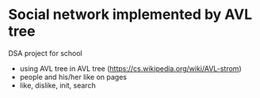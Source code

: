 # Social network implemented by AVL tree

DSA project for school

- using AVL tree in AVL tree (https://cs.wikipedia.org/wiki/AVL-strom) 
- people and his/her like on pages
- like, dislike, init, search
